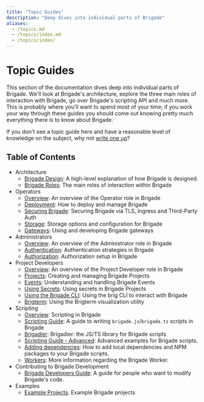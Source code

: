 ```yaml
---
title: "Topic Guides"
description: "Deep dives into individual parts of Brigade"
aliases:
  - /topics.md
  - /topics/index.md
  - /topics/index/
---
```


# Topic Guides

This section of the documentation dives deep into individual parts of Brigade. We'll look at Brigade's architecture,
explore the three main roles of interaction with Brigade, go over Brigade's scripting API and much more.
This is probably where you’ll want to spend most of your time; if you work your way through these guides you
should come out knowing pretty much everything there is to know about Brigade.

If you don't see a topic guide here and have a reasonable level of knowledge on the subject, why not [write one up][write]?

## Table of Contents

- Architecture
  - [Brigade Design](design): A high-level explanation of how Brigade is designed.
  - [Brigade Roles](roles): The main roles of interaction within Brigade
- Operators 
  - [Overview](operators/index): An overview of the Operator role in Brigade
  - [Deployment](operators/deploy): How to deploy and manage Brigade
  - [Securing Brigade](operators/security): Securing Brigade via TLS, Ingress and Third-Party Auth
  - [Storage](operators/storage): Storage options and configuration for Brigade
  - [Gateways](operators/gateways): Using and developing Brigade gateways
- Administrators
  - [Overview](administrators/index): An overview of the Administrator role in Brigade
  - [Authentication](administrators/authentication): Authentication strategies in Brigade
  - [Authorization](administrators/authorization): Authorization setup in Brigade
- Project Developers
  - [Overview](project-developers/index): An overview of the Project Developer role in Brigade
  - [Projects](project-developers/projects): Creating and managing Brigade Projects
  - [Events](project-developers/events): Understanding and handling Brigade Events
  - [Using Secrets](project-developers/secrets): Using secrets in Brigade Projects
  - [Using the Brigade CLI](project-developers/brig): Using the brig CLI to interact with Brigade
  - [Brigterm](project-developers/brigterm): Using the Brigterm visualization utility
- Scripting
  - [Overview](scripting/index): Scripting in Brigade
  - [Scripting Guide](scripting/guide): A guide to writing `brigade.js`/`brigade.ts` scripts in Brigade
  - [Brigadier](scripting/brigadier): Brigadier: the JS/TS library for Brigade scripts
  - [Scripting Guide - Advanced](scripting/advanced): Advanced examples for Brigade scripts.
  - [Adding dependencies](scripting/dependencies): How to add local dependencies and NPM packages to your Brigade scripts.
  - [Workers](scripting/workers): More information regarding the Brigade Worker.
- Contributing to Brigade Development
  - [Brigade Developers Guide](developers): A guide for people who want to modify Brigade's code.
- Examples
  - [Example Projects](examples): Example Brigade projects

[write]: https://github.com/brigadecore/brigade/new/main/content/docs/topics
